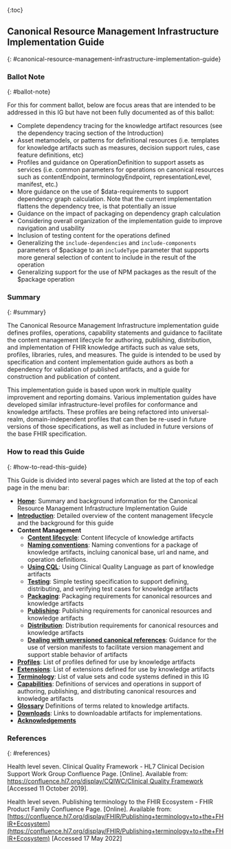 

{:toc}

<!-- Ballot content markers
Where possible, new and updated content will be highlighted with green text and background.
{:.new-content}

<div markdown="1" class="bg-info">

{{ site.data.package-list.list[0].desc }}

</div>
-->

## Canonical Resource Management Infrastructure Implementation Guide
{: #canonical-resource-management-infrastructure-implementation-guide}

### Ballot Note
{: #ballot-note}

For this for comment ballot, below are focus areas that are intended to be addressed in this IG but have not been fully documented as of this ballot:

* Complete dependency tracing for the knowledge artifact resources (see the dependency tracing section of the Introduction)
* Asset metamodels, or patterns for definitional resources (i.e. templates for knowledge artifacts such as measures, decision support rules, case feature definitions, etc)
* Profiles and guidance on OperationDefinition to support assets as services (i.e. common parameters for operations on canonical resources such as contentEndpoint, terminologyEndpoint, representationLevel, manifest, etc.)
* More guidance on the use of $data-requirements to support dependency graph calculation. Note that the current implementation flattens the dependency tree, is that potentially an issue
* Guidance on the impact of packaging on dependency graph calculation
* Considering overall organization of the implementation guide to improve navigation and usability
* Inclusion of testing content for the operations defined
* Generalizing the `include-dependencies` and `include-components` parameters of $package to an `includeType` parameter that supports more general selection of content to include in the result of the operation
* Generalizing support for the use of NPM packages as the result of the $package operation

### Summary
{: #summary}

The Canonical Resource Management Infrastructure implementation guide defines profiles, operations, capability statements and guidance to facilitate the content management lifecycle for authoring, publishing, distribution, and implementation of FHIR knowledge artifacts such as value sets, profiles, libraries, rules, and measures. The guide is intended to be used by specification and content implementation guide authors as both a dependency for validation of published artifacts, and a guide for construction and publication of content.

This implementation guide is based upon work in multiple quality improvement and reporting domains. Various implementation guides have developed similar infrastructure-level profiles for conformance and knowledge artifacts. These profiles are being refactored into universal-realm, domain-independent profiles that can then be re-used in future versions of those specifications, as well as included in future versions of the base FHIR specification.

### How to read this Guide
{: #how-to-read-this-guide}

This Guide is divided into several pages which are listed at the top of each
page in the menu bar:

-  **[Home](index.html)**: Summary and background information for the Canonical Resource Management Infrastructure Implementation Guide
-  **[Introduction](introduction.html)**: Detailed overview of the content management lifecycle and the background for this guide
-  **Content Management**
    -  **[Content lifecycle](content-lifecycle)**: Content lifecycle of knowledge artifacts
    -  **[Naming conventions](naming-conventions.html)**: Naming conventions for a package of knowledge artifacts, incluing canonical base, url and name, and operation definitions.
    -  **[Using CQL](using-cql.html)**: Using Clinical Quality Language as part of knowledge artifacts
    -  **[Testing](testing.html)**: Simple testing specification to support defining, distributing, and verifying test cases for knowledge artifacts
    -  **[Packaging](packaging.html)**: Packaging requirements for canonical resources and knowledge artifacts 
    -  **[Publishing](publishing.html)**: Publishing requirements for canonical resources and knowledge artifacts 
    -  **[Distribution](distribution.html)**: Distribution requirements for canonical resources and knowledge artifacts 
    -  **[Dealing with unversioned canonical references](version-manifest.html)**: Guidance for the use of version manifests to facilitate version management and support stable behavior of artifacts
-  **[Profiles](profiles.html)**: List of profiles defined for use by knowledge artifacts
-  **[Extensions](extensions.html)**: List of extensions defined for use by knowledge artifacts
-  **[Terminology](terminology.html)**: List of value sets and code systems defined in this IG
-  **[Capabilities](capabilities.html)**: Definitions of services and operations in support of authoring, publishing, and distributing canonical resources and knowledge artifacts
-  **[Glossary](glossary.html)** Definitions of terms related to knowledge artifacts.
-  **[Downloads](downloads.html)**: Links to downloadable artifacts for implementations.
-  **[Acknowledgements](acknowledgements.html)**

### References
{: #references}

Health level seven. Clinical Quality Framework - HL7 Clinical Decision Support Work Group Confluence Page. [Online]. Available from: [https://confluence.hl7.org/display/CQIWC/Clinical Quality Framework](https://confluence.hl7.org/display/CQIWC/Clinical%20Quality%20Framework) [Accessed 11 October 2019].

Health level seven. Publishing terminology to the FHIR Ecosystem - FHIR Product Family Confluence Page. [Online]. Available from: [https://confluence.hl7.org/display/FHIR/Publishing+terminology+to+the+FHIR+Ecosystem](https://confluence.hl7.org/display/FHIR/Publishing+terminology+to+the+FHIR+Ecosystem) [Accessed 17 May 2022]
